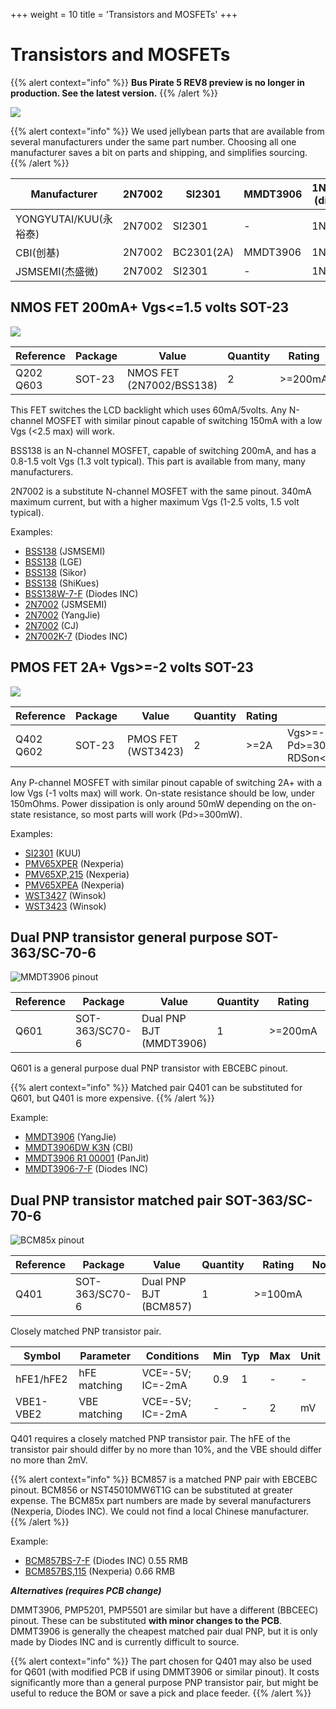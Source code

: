 +++
weight = 10
title = 'Transistors and MOSFETs'
+++

# Transistors and MOSFETs

{{% alert context="info" %}}
**Bus Pirate 5 REV8 preview is no longer in production. See the latest version.**
{{% /alert %}}

![](./img/transistors.jpg)

{{% alert context="info" %}}
We used jellybean parts that are available from several manufacturers under the same part number. Choosing all one manufacturer saves a bit on parts and shipping, and simplifies sourcing.
{{% /alert %}}

|Manufacturer|2N7002|SI2301|MMDT3906|1N4148 (diode)|
|-|-|-|-|-|
|YONGYUTAI/KUU(永裕泰)|2N7002|SI2301|-|1N4148|
|CBI(创基)|2N7002|BC2301(2A)|MMDT3906|1N4148|
|JSMSEMI(杰盛微)|2N7002|SI2301|-|1N4148|


## NMOS FET 200mA+ Vgs<=1.5 volts SOT-23 

![](./img/fet-400.png)

|**Reference**|**Package**|**Value**|**Quantity**|**Rating**|**Note**|
|-|-|-|-|-|-|
|Q202 Q603|SOT-23|NMOS FET (2N7002/BSS138)|2|\>=200mA|Vgs<=1.5 volts|

This FET switches the LCD backlight which uses 60mA/5volts. Any N-channel MOSFET with similar pinout capable of switching 150mA with a low Vgs (<2.5 max) will work.

BSS138 is an N-channel MOSFET, capable of switching 200mA, and has a 0.8-1.5 volt Vgs (1.3 volt typical). This part is available from many, many manufacturers.

2N7002 is a substitute N-channel MOSFET with the same pinout. 340mA maximum current, but with a higher maximum Vgs (1-2.5 volts, 1.5 volt typical).

Examples:

*   [BSS138](https://item.szlcsc.com/3080012.html) (JSMSEMI) 
*   [BSS138](https://item.szlcsc.com/753813.html) (LGE) 
*   [BSS138](https://item.szlcsc.com/420488.html) (Sikor)
*   [BSS138](https://item.szlcsc.com/113471.html) (ShiKues) 
*   [BSS138W-7-F](https://item.szlcsc.com/25293.html) (Diodes INC)
*   [2N7002](https://item.szlcsc.com/990892.html) (JSMSEMI) 
*   [2N7002](https://item.szlcsc.com/364336.html) (YangJie) 
*   [2N7002](https://item.szlcsc.com/9040.html) (CJ) 
*   [2N7002K-7](https://item.szlcsc.com/86219.html) (Diodes INC)

## PMOS FET 2A+ Vgs>=-2 volts SOT-23 

![](./img/fet-400.png)

|**Reference**|**Package**|**Value**|**Quantity**|**Rating**|**Note**|
|-|-|-|-|-|-|
|Q402 Q602|SOT-23|PMOS FET (WST3423)|2|\>=2A|Vgs>=-1 volts, Pd>=300mW, RDSon<=150mOhms|

Any P-channel MOSFET with similar pinout capable of switching 2A+ with a low Vgs (-1 volts max) will work. On-state resistance should be low, under 150mOhms. Power dissipation is only around 50mW depending on the on-state resistance, so most parts will work (Pd>=300mW).

Examples:

* [SI2301](https://item.szlcsc.com/3431368.html) (KUU) 
* [PMV65XPER](https://item.szlcsc.com/574110.html) (Nexperia) 
* [PMV65XP,215](https://item.szlcsc.com/76686.html) (Nexperia) 
* [PMV65XPEA](https://item.szlcsc.com/190842.html) (Nexperia) 
* [WST3427](https://item.szlcsc.com/761883.html) (Winsok)
* [WST3423](https://item.szlcsc.com/159676.html) (Winsok)

## Dual PNP transistor general purpose SOT-363/SC-70-6

![MMDT3906 pinout](./img/sc70-pnp-400.png)

|**Reference**|**Package**|**Value**|**Quantity**|**Rating**|**Note**|
|-|-|-|-|-|-|
|Q601|SOT-363/SC70-6|Dual PNP BJT (MMDT3906)|1|\>=200mA|general purpose|

Q601 is a general purpose dual PNP transistor with EBCEBC pinout. 

{{% alert context="info" %}}
Matched pair Q401 can be substituted for Q601, but Q401 is more expensive.
{{% /alert %}}

Example:

*   [MMDT3906](https://item.szlcsc.com/1055270.html) (YangJie)
*   [MMDT3906DW K3N](https://item.szlcsc.com/3001696.html) (CBI) 
*   [MMDT3906 R1 00001](https://item.szlcsc.com/296018.html) (PanJit)
*   [MMDT3906-7-F](https://item.szlcsc.com/521897.html) (Diodes INC) 

## Dual PNP transistor matched pair SOT-363/SC-70-6 

![BCM85x pinout](./img/sc70-pnp-400.png)

|**Reference**|**Package**|**Value**|**Quantity**|**Rating**|**Note**|
|-|-|-|-|-|-|
|Q401|SOT-363/SC70-6|Dual PNP BJT (BCM857)|1|\>=100mA|

Closely matched PNP transistor pair.

|**Symbol**|**Parameter**|**Conditions**|**Min**|**Typ**|**Max**|**Unit**|
|-|-|-|-|-|-|-|
|hFE1/hFE2|hFE matching|VCE=-5V; IC=-2mA|0.9|1|-|-|
|VBE1-VBE2|VBE matching|VCE=-5V; IC=-2mA|-|-|2|mV|

Q401 requires a closely matched PNP transistor pair. The hFE of the transistor pair should differ by no more than 10%, and the VBE should differ no more than 2mV.

{{% alert context="info" %}}
BCM857 is a matched PNP pair with EBCEBC pinout. BCM856 or NST45010MW6T1G can be substituted at greater expense. The BCM85x part numbers are made by several manufacturers (Nexperia, Diodes INC). We could not find a local Chinese manufacturer.
{{% /alert %}}

Example:

*   [BCM857BS-7-F](https://item.szlcsc.com/107111.html) (Diodes INC) 0.55 RMB
*   [BCM857BS,115](https://item.szlcsc.com/107102.html) (Nexperia) 0.66 RMB

_**Alternatives (requires PCB change)**_

DMMT3906, PMP5201, PMP5501 are similar but have a different (BBCEEC) pinout. These can be substituted **with minor changes to the PCB**. DMMT3906 is generally the cheapest matched pair dual PNP, but it is only made by Diodes INC and is currently difficult to source.

{{% alert context="info" %}}
The part chosen for Q401 may also be used for Q601 (with modified PCB if using DMMT3906 or similar pinout). It costs significantly more than a general purpose PNP transistor pair, but might be useful to reduce the BOM or save a pick and place feeder.
{{% /alert %}}



